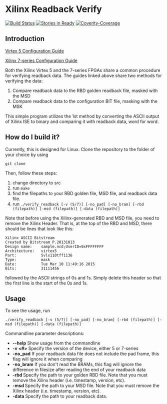 # Xilinx Readback Verify
[![Build Status](https://travis-ci.org/lukehsiao/Xilinx_Readback_Verify.svg?branch=master)](https://travis-ci.org/lukehsiao/Xilinx_Readback_Verify)
[![Stories in Ready](https://badge.waffle.io/lukehsiao/Xilinx_Readback_Verify.png?label=ready&title=Ready)](https://waffle.io/lukehsiao/Xilinx_Readback_Verify)
[![Coverity-Coverage](https://scan.coverity.com/projects/7447/badge.svg)](https://scan.coverity.com/projects/lukehsiao-xilinx_readback_verify?tab=overview)

## Introduction

[Virtex 5 Configuration Guide](http://www.xilinx.com/support/documentation/user_guides/ug191.pdf)

[Xilinx 7-series Configuration Guide](http://www.xilinx.com/support/documentation/user_guides/ug470_7Series_Config.pdf)

Both the Xilinx Virtex 5 and the 7-series FPGAs share a common procedure for verifying readback data. The guides linked above share two methods for verifying the data: 
  1. Compare readback data to the RBD golden readback file, masked with the MSD
  2. Compare readback data to the configuration BIT file, masking with the MSK

This simple program utilizes the 1st method by converting the ASCII output of Xilinx ISE to binary and comparing it with readback data, word for word.

## How do I build it?
Currently, this is designed for Linux. Clone the repository to the folder of your choice by using
```
git clone 
```
Then, follow these steps:  
  1. change directory to src
  2. run ```make```
  3. find the filepaths to your RBD golden file, MSD file, and readback data file.
  4. run ```./verify_readback [-v (5/7)] [-no_pad] [-no_bram] [-rbd (filepath)] [-msd (filepath)] [-data (filepath)]```

Note that before using the Xilinx-generated RBD and MSD file, you need to remove the Xilinx Header. That is, at the top of the RBD and MSD, there should be lines that look like this:
```
Xilinx ASCII Bitstream
Created by Bitstream P.20131013
Design name: 	sample.ncd;UserID=0xFFFFFFFF
Architecture:	virtex5
Part:        	5vlx110tff1136
Type:        	mask
Date:        	Tue Mar 10 11:49:16 2015
Bits:        	31111456
```
followed by the ASCII strings of 0s and 1s. Simply delete this header so that the first line is the start of the 0s and 1s.

## Usage
To see the usage, run
```
./verify_readback [-v (5/7)] [-no_pad] [-no_bram] [-rbd (filepath)] [-msd (filepath)] [-data (filepath)]
```
Commandline parameter descriptions:
* **--help** Show usage from the commandline
* **-v <#>** Specify the version of the device, either 5 or 7-series
* **-no_pad** If your readback data file does not include the pad frame, this flag will ignore it when comparing
* **-no_bram** If you don't read the BRAMs, this flag will ignore the difference in filesize after reading the end of your readback data
* **-rbd <path>** Specify the path to your golden RBD file. Note that you must remove the Xilinx header (i.e. timestamp, version, etc).
* **-msd <path>** Specify the path to your MSD file. Note that you must remove the Xilinx header (i.e. timestamp, version, etc).
* **-data <path>** Specify the path to your readback data.

